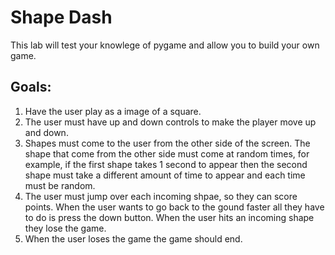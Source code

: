 <!DOCTYPEhtml>
 <html>
<body>

<h1>Shape Dash</h1>
<p>This lab will test your knowlege of pygame and allow you to build your own game.</p>

<h2>Goals:</h2>
<ol>
	<li>Have the user play as a image of a square.</li>
	<li>The user must have up and down controls to make the player move up and down.</li>
	<li>Shapes must come to the user from the other side of the screen. The shape that come from the other side must come at random times, for example, if the first shape takes 1 second to appear then the second shape must take a different amount of time to appear and each time must be random.</li>
	<li>The user must jump over each incoming shpae, so they can score points. When the user wants to go back to the gound faster all they have to do is press the down button. When the user hits an incoming shape they lose the game.</li>
	<li>When the user loses the game the game should end.</li>
</ol>

 </body>
</html>
